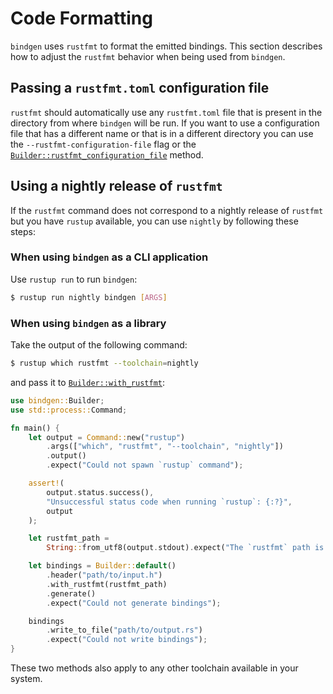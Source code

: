 # Code Formatting

`bindgen` uses `rustfmt` to format the emitted bindings. This section describes
how to adjust the `rustfmt` behavior when being used from `bindgen`.

## Passing a `rustfmt.toml` configuration file

`rustfmt` should automatically use any `rustfmt.toml` file that is present in
the directory from where `bindgen` will be run. If you want to use a
configuration file that has a different name or that is in a different
directory you can use the `--rustfmt-configuration-file` flag or the
[`Builder::rustfmt_configuration_file`](https://docs.rs/bindgen/latest/bindgen/struct.Builder.html#method.rustfmt_configuration_file)
method.

## Using a nightly release of `rustfmt`

If the `rustfmt` command does not correspond to a nightly release of `rustfmt`
but you have `rustup` available, you can use `nightly` by following these
steps:

### When using `bindgen` as a CLI application

Use `rustup run` to run `bindgen`:

```bash
$ rustup run nightly bindgen [ARGS]
```

### When using `bindgen` as a library

Take the output of the following command:
```bash
$ rustup which rustfmt --toolchain=nightly
```
and pass it to
[`Builder::with_rustfmt`](https://docs.rs/bindgen/latest/bindgen/struct.Builder.html#method.with_rustfmt):

```rust
use bindgen::Builder;
use std::process::Command;

fn main() {
    let output = Command::new("rustup")
        .args(["which", "rustfmt", "--toolchain", "nightly"])
        .output()
        .expect("Could not spawn `rustup` command");

    assert!(
        output.status.success(),
        "Unsuccessful status code when running `rustup`: {:?}",
        output
    );

    let rustfmt_path =
        String::from_utf8(output.stdout).expect("The `rustfmt` path is not valid `utf-8`");

    let bindings = Builder::default()
        .header("path/to/input.h")
        .with_rustfmt(rustfmt_path)
        .generate()
        .expect("Could not generate bindings");

    bindings
        .write_to_file("path/to/output.rs")
        .expect("Could not write bindings");
}
```

These two methods also apply to any other toolchain available in your system.
